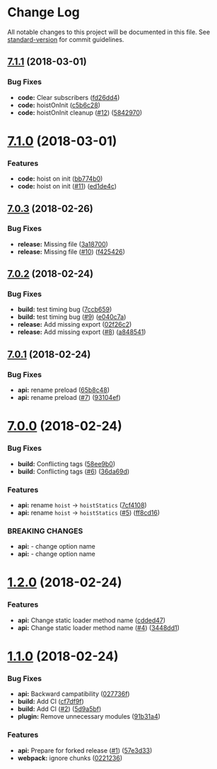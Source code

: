 # Change Log

All notable changes to this project will be documented in this file. See [standard-version](https://github.com/conventional-changelog/standard-version) for commit guidelines.

<a name="7.1.1"></a>
## [7.1.1](https://github.com/adam-26/react-chunk/compare/v7.1.0...v7.1.1) (2018-03-01)


### Bug Fixes

* **code:** Clear subscribers ([fd26dd4](https://github.com/adam-26/react-chunk/commit/fd26dd4))
* **code:** hoistOnInit ([c5b6c28](https://github.com/adam-26/react-chunk/commit/c5b6c28))
* **code:** hoistOnInit cleanup ([#12](https://github.com/adam-26/react-chunk/issues/12)) ([5842970](https://github.com/adam-26/react-chunk/commit/5842970))



<a name="7.1.0"></a>
# [7.1.0](https://github.com/adam-26/react-chunk/compare/v7.0.3...v7.1.0) (2018-03-01)


### Features

* **code:** hoist on init ([bb774b0](https://github.com/adam-26/react-chunk/commit/bb774b0))
* **code:** hoist on init ([#11](https://github.com/adam-26/react-chunk/issues/11)) ([ed1de4c](https://github.com/adam-26/react-chunk/commit/ed1de4c))



<a name="7.0.3"></a>
## [7.0.3](https://github.com/adam-26/react-chunk/compare/v7.0.2...v7.0.3) (2018-02-26)


### Bug Fixes

* **release:** Missing file ([3a18700](https://github.com/adam-26/react-chunk/commit/3a18700))
* **release:** Missing file ([#10](https://github.com/adam-26/react-chunk/issues/10)) ([f425426](https://github.com/adam-26/react-chunk/commit/f425426))



<a name="7.0.2"></a>
## [7.0.2](https://github.com/adam-26/react-chunk/compare/v7.0.1...v7.0.2) (2018-02-24)


### Bug Fixes

* **build:** test timing bug ([7ccb659](https://github.com/adam-26/react-chunk/commit/7ccb659))
* **build:** test timing bug ([#9](https://github.com/adam-26/react-chunk/issues/9)) ([e040c7a](https://github.com/adam-26/react-chunk/commit/e040c7a))
* **release:** Add missing export ([02f26c2](https://github.com/adam-26/react-chunk/commit/02f26c2))
* **release:** Add missing export ([#8](https://github.com/adam-26/react-chunk/issues/8)) ([a848541](https://github.com/adam-26/react-chunk/commit/a848541))



<a name="7.0.1"></a>
## [7.0.1](https://github.com/adam-26/react-chunk/compare/v7.0.0...v7.0.1) (2018-02-24)


### Bug Fixes

* **api:** rename preload ([65b8c48](https://github.com/adam-26/react-chunk/commit/65b8c48))
* **api:** rename preload ([#7](https://github.com/adam-26/react-chunk/issues/7)) ([93104ef](https://github.com/adam-26/react-chunk/commit/93104ef))



<a name="7.0.0"></a>
# [7.0.0](https://github.com/adam-26/react-chunk/compare/v1.2.0...v7.0.0) (2018-02-24)


### Bug Fixes

* **build:** Conflicting tags ([58ee9b0](https://github.com/adam-26/react-chunk/commit/58ee9b0))
* **build:** Conflicting tags  ([#6](https://github.com/adam-26/react-chunk/issues/6)) ([36da69d](https://github.com/adam-26/react-chunk/commit/36da69d))


### Features

* **api:** rename `hoist` -> `hoistStatics` ([7cf4108](https://github.com/adam-26/react-chunk/commit/7cf4108))
* **api:** rename `hoist` -> `hoistStatics` ([#5](https://github.com/adam-26/react-chunk/issues/5)) ([ff8cd16](https://github.com/adam-26/react-chunk/commit/ff8cd16))


### BREAKING CHANGES

* **api:** - change option name
* **api:** - change option name



<a name="1.2.0"></a>
# [1.2.0](https://github.com/adam-26/react-chunk/compare/v1.1.0...v1.2.0) (2018-02-24)


### Features

* **api:** Change static loader method name ([cdded47](https://github.com/adam-26/react-chunk/commit/cdded47))
* **api:** Change static loader method name  ([#4](https://github.com/adam-26/react-chunk/issues/4)) ([3448dd1](https://github.com/adam-26/react-chunk/commit/3448dd1))



<a name="1.1.0"></a>
# [1.1.0](https://github.com/adam-26/react-chunk/compare/v5.3.1...v1.1.0) (2018-02-24)


### Bug Fixes

* **api:** Backward campatibility ([027736f](https://github.com/adam-26/react-chunk/commit/027736f))
* **build:** Add CI ([cf7df9f](https://github.com/adam-26/react-chunk/commit/cf7df9f))
* **build:** Add CI ([#2](https://github.com/adam-26/react-chunk/issues/2)) ([5d9a5bf](https://github.com/adam-26/react-chunk/commit/5d9a5bf))
* **plugin:** Remove unnecessary modules ([91b31a4](https://github.com/adam-26/react-chunk/commit/91b31a4))


### Features

* **api:** Prepare for forked release ([#1](https://github.com/adam-26/react-chunk/issues/1)) ([57e3d33](https://github.com/adam-26/react-chunk/commit/57e3d33))
* **webpack:** ignore chunks ([0221236](https://github.com/adam-26/react-chunk/commit/0221236))
